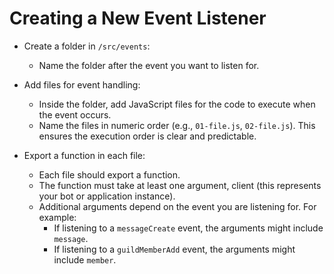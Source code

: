 # Creating a New Event Listener

- Create a folder in `/src/events`:

  - Name the folder after the event you want to listen for.

- Add files for event handling:

  - Inside the folder, add JavaScript files for the code to execute when the event occurs.
  - Name the files in numeric order (e.g., `01-file.js`, `02-file.js`). This ensures the execution order is clear and predictable.

- Export a function in each file:
  - Each file should export a function.
  - The function must take at least one argument, client (this represents your bot or application instance).
  - Additional arguments depend on the event you are listening for. For example:
    - If listening to a `messageCreate` event, the arguments might include `message`.
    - If listening to a `guildMemberAdd` event, the arguments might include `member`.
